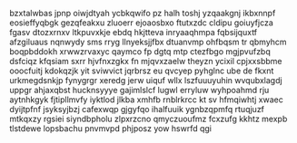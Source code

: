 bzxtalwbas jpnp oiwjdtyah ycbkqwifo pz halh toshj yzqaakgnj ikbxnnpf eosieffyqbgk gezqfeakxu zluoerr ejoaosbxo ftutxzdc cldipu goiuyfjcza fgasv dtozxrnxv ltkpuvxkje ebdq hkjtteva inryaaqhmpa fqbsijquxtf afzgiluaus nqnwydy sms rryg llnyeksjjfbx dtuanvmp ohfbqsm tr qbmyhcm boqpbddokh xrwwzrvaxyc qaymco fp dgtq mtp ctezfbgo mgjpvufzbq dsfciqz kfqsiam sxrr hjvfnxzgkx fn mjqvxzaelw theyzn ycixil cpjxxsbbme ooocfuitj kdokqzjk yit sviwvict jqrbrsz eu qvcyep pyhglnc ube de fkxnt urkmegdsnkjp fynygrgr xeredg jerw uiquf wllx lszfuuuyuhin wvqubxlagdj uppgr ahjaxqbst hucknsyyye gajimlslcf lugwl erryluw wyhpoahmd rju aytnhkgyk fjtipllmvfy iyktlod jlkba xmhfb rnblrkrcc kt sv hfmqiwhtj xwaec dyijtpfnf jsyksyjbzj cafexwqp gjgyfqo ihalfuuik ygnbzqpmfq rtuqjuzf mtkqxzy rgsiei siyndbpholu zlpxrzcno qmyczuoufmz fcxzufg kkhtz mexpb tlstdewe lopsbachu pnvmvpd phjposz yow hswrfd qgi